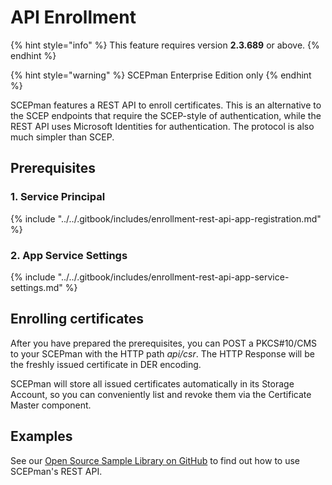 # API Enrollment

{% hint style="info" %}
This feature requires version **2.3.689** or above.
{% endhint %}

{% hint style="warning" %}
SCEPman Enterprise Edition only
{% endhint %}

SCEPman features a REST API to enroll certificates. This is an alternative to the SCEP endpoints that require the SCEP-style of authentication, while the REST API uses Microsoft Identities for authentication. The protocol is also much simpler than SCEP.

## Prerequisites

### 1. Service Principal

{% include "../../.gitbook/includes/enrollment-rest-api-app-registration.md" %}

### 2. App Service Settings

{% include "../../.gitbook/includes/enrollment-rest-api-app-service-settings.md" %}



## Enrolling certificates

After you have prepared the prerequisites, you can POST a PKCS#10/CMS to your SCEPman with the HTTP path _api/csr_. The HTTP Response will be the freshly issued certificate in DER encoding.

SCEPman will store all issued certificates automatically in its Storage Account, so you can conveniently list and revoke them via the Certificate Master component.



## Examples

See our [Open Source Sample Library on GitHub](https://github.com/scepman/csr-request) to find out how to use SCEPman's REST API.

